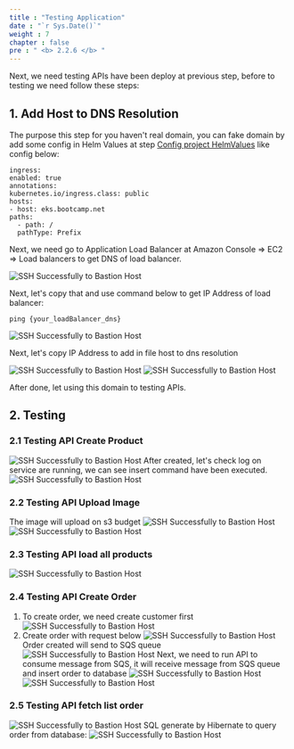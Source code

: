 ```yaml
---
title : "Testing Application"
date : "`r Sys.Date()`"
weight : 7
chapter : false
pre : " <b> 2.2.6 </b> "
---
```

Next, we need testing APIs have been deploy at previous step, before to testing we need follow these steps:

## 1. Add Host to DNS Resolution
The purpose this step for you haven't real domain, you can fake domain by add some config in Helm Values at step [Config project HelmValues](../2.2.5.-cicd-jenkins/2.2.4.1-set-up-helmchart-project/) like config below:

    ingress:
    enabled: true
    annotations:
    kubernetes.io/ingress.class: public
    hosts:
    - host: eks.bootcamp.net
    paths:
      - path: /
      pathType: Prefix

Next, we need go to Application Load Balancer at Amazon Console => EC2 => Load balancers to get DNS of load balancer.

![SSH Successfully to Bastion Host](/images/testing/getLoadBalancer.png?featherlight=false&width=100pc)

Next, let's copy that and use command below to get IP Address of load balancer:

    ping {your_loadBalancer_dns}

![SSH Successfully to Bastion Host](/images/testing/ping.png?featherlight=false&width=100pc)

Next, let's copy IP Address to add in file host to dns resolution

![SSH Successfully to Bastion Host](/images/testing/addHost.png?featherlight=false&width=100pc)
![SSH Successfully to Bastion Host](/images/testing/addHos2t.png?featherlight=false&width=100pc)

After done, let using this domain to testing APIs.

## 2. Testing

### 2.1 Testing API Create Product
![SSH Successfully to Bastion Host](/images/testing/create-prd.png?featherlight=false&width=100pc)
After created, let's check log on service are running, we can see insert command have been executed.
![SSH Successfully to Bastion Host](/images/testing/log-create-prd.png?featherlight=false&width=100pc)

### 2.2 Testing API Upload Image
The image will upload on s3 budget
![SSH Successfully to Bastion Host](/images/testing/uploadImageAPI.png?featherlight=false&width=100pc)
![SSH Successfully to Bastion Host](/images/testing/s3.png?featherlight=false&width=100pc)
### 2.3 Testing API load all products
![SSH Successfully to Bastion Host](/images/testing/listAllPrd.png?featherlight=false&width=100pc)
### 2.4 Testing API Create Order
1. To create order, we need create customer first
   ![SSH Successfully to Bastion Host](/images/testing/customer.png?featherlight=false&width=100pc)
2. Create order with request below
   ![SSH Successfully to Bastion Host](/images/testing/create-orders.png?featherlight=false&width=100pc)
 Order created will send to SQS queue
   ![SSH Successfully to Bastion Host](/images/testing/send-to-sqs.png?featherlight=false&width=100pc)
 Next, we need to run API to consume message from SQS, it will receive message from SQS queue and insert order to database
   ![SSH Successfully to Bastion Host](/images/testing/send-to-sqs.png?featherlight=false&width=100pc)
   ![SSH Successfully to Bastion Host](/images/testing/log-order.png?featherlight=false&width=100pc)
### 2.5 Testing API fetch list order
![SSH Successfully to Bastion Host](/images/testing/fetch-orders.png?featherlight=false&width=100pc)
SQL generate by Hibernate to query order from database:
![SSH Successfully to Bastion Host](/images/testing/log-fetch-orders.png?featherlight=false&width=100pc)
